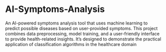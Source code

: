 # AI-Symptoms-Analysis
An AI-powered symptoms analysis tool that uses machine learning to predict possible diseases based on user-provided symptoms. This project combines data preprocessing, model training, and a user-friendly interface to provide health-related insights. It’s designed to demonstrate the practical application of classification algorithms in the healthcare domain

